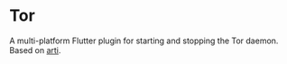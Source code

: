 <!--
SPDX-FileCopyrightText: 2022 Foundation Devices Inc.

SPDX-License-Identifier: GPL-3.0-or-later
-->

# Tor
A multi-platform Flutter plugin for starting and stopping the Tor daemon. Based on [arti](https://gitlab.torproject.org/tpo/core/arti).